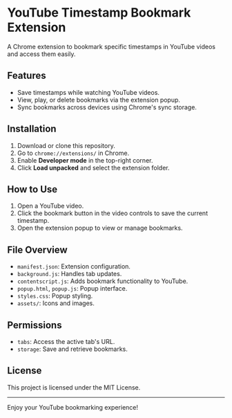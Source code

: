 # YouTube Timestamp Bookmark Extension

A Chrome extension to bookmark specific timestamps in YouTube videos and access them easily.

## Features
- Save timestamps while watching YouTube videos.
- View, play, or delete bookmarks via the extension popup.
- Sync bookmarks across devices using Chrome's sync storage.

## Installation
1. Download or clone this repository.
2. Go to `chrome://extensions/` in Chrome.
3. Enable **Developer mode** in the top-right corner.
4. Click **Load unpacked** and select the extension folder.

## How to Use
1. Open a YouTube video.
2. Click the bookmark button in the video controls to save the current timestamp.
3. Open the extension popup to view or manage bookmarks.

## File Overview
- `manifest.json`: Extension configuration.
- `background.js`: Handles tab updates.
- `contentscript.js`: Adds bookmark functionality to YouTube.
- `popup.html`, `popup.js`: Popup interface.
- `styles.css`: Popup styling.
- `assets/`: Icons and images.

## Permissions
- `tabs`: Access the active tab's URL.
- `storage`: Save and retrieve bookmarks.

## License
This project is licensed under the MIT License.

---

Enjoy your YouTube bookmarking experience!

